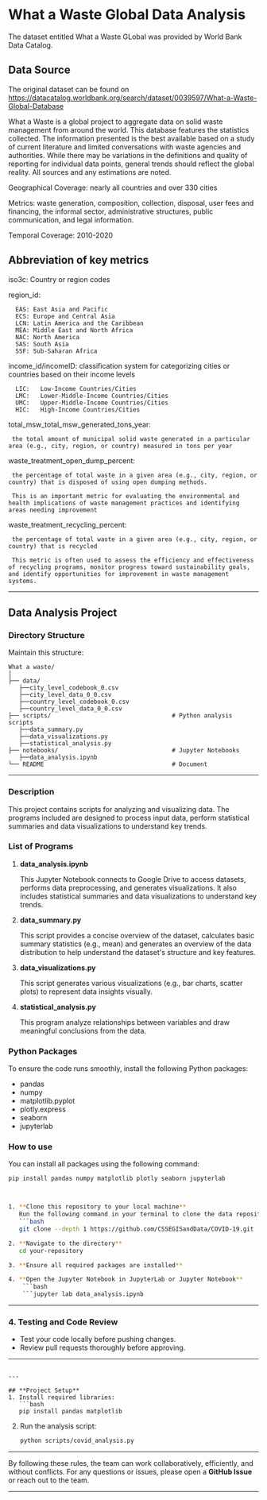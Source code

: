 # What a Waste Global Data Analysis

The dataset entitled What a Waste GLobal was provided by World Bank Data Catalog.

## **Data Source**
The original dataset can be found on https://datacatalog.worldbank.org/search/dataset/0039597/What-a-Waste-Global-Database

What a Waste is a global project to aggregate data on solid waste management from around the world. This database features the statistics collected. The information presented is the best available based on a study of current literature and limited conversations with waste agencies and authorities. While there may be variations in the definitions and quality of reporting for individual data points, general trends should reflect the global reality. All sources and any estimations are noted.

Geographical Coverage:   nearly all countries and over 330 cities

Metrics:        waste generation, composition, collection, disposal, user fees and financing, the 
                informal sector, administrative structures, public communication, and legal information.             

Temporal Coverage:       2010-2020

## Abbreviation of key metrics
iso3c:                 Country or region codes

region_id: 

      EAS: East Asia and Pacific
      ECS: Europe and Central Asia
      LCN: Latin America and the Caribbean
      MEA: Middle East and North Africa
      NAC: North America
      SAS: South Asia
      SSF: Sub-Saharan Africa
      
income_id/incomeID:      classification system for categorizing cities or countries based on their income levels

      LIC:   Low-Income Countries/Cities
      LMC:   Lower-Middle-Income Countries/Cities
      UMC:   Upper-Middle-Income Countries/Cities
      HIC:   High-Income Countries/Cities

total_msw_total_msw_generated_tons_year:  

     the total amount of municipal solid waste generated in a particular area (e.g., city, region, or country) measured in tons per year

waste_treatment_open_dump_percent:  
    
     the percentage of total waste in a given area (e.g., city, region, or country) that is disposed of using open dumping methods. 
    
     This is an important metric for evaluating the environmental and health implications of waste management practices and identifying areas needing improvement

waste_treatment_recycling_percent:   

     the percentage of total waste in a given area (e.g., city, region, or country) that is recycled
     
     This metric is often used to assess the efficiency and effectiveness of recycling programs, monitor progress toward sustainability goals, and identify opportunities for improvement in waste management systems.

---

## Data Analysis Project
### **Directory Structure**
Maintain this structure:
```
What a waste/
│
├── data/
   ├──city_level_codebook_0.csv
   ├──city_level_data_0_0.csv
   ├──country_level_codebook_0.csv
   ├──country_level_data_0_0.csv                        
├── scripts/                                  # Python analysis scripts
   ├──data_summary.py
   ├──data_visualizations.py             
   ├──statistical_analysis.py                 
├── notebooks/                                # Jupyter Notebooks
   ├──data_analysis.ipynb                                                                       
└── README                                    # Document
```
---

### **Description**
This project contains scripts for analyzing and visualizing data. The programs included are designed to process input data, perform statistical summaries and data visualizations to understand key trends.

### **List of Programs**
1. **data_analysis.ipynb**
   
   This Jupyter Notebook connects to Google Drive to access datasets, performs data preprocessing, and generates visualizations. It also includes statistical summaries and data visualizations to understand key trends.

2. **data_summary.py**

   This script provides a concise overview of the dataset, calculates basic summary statistics (e.g., mean) and generates an overview of the data distribution to help understand the dataset's structure and key features.
   
3. **data_visualizations.py**
   
   This script generates various visualizations (e.g., bar charts, scatter plots) to represent data insights visually.
   
4. **statistical_analysis.py**

   This program analyze relationships between variables and draw meaningful conclusions from the data.

### **Python Packages**
To ensure the code runs smoothly, install the following Python packages:
- pandas
- numpy
- matplotlib.pyplot
- plotly.express
- seaborn
- jupyterlab

### **How to use**
You can install all packages using the following command:

```bash
pip install pandas numpy matplotlib plotly seaborn jupyterlab



1. **Clone this repository to your local machine**  
   Run the following command in your terminal to clone the data repository:
   ```bash
   git clone --depth 1 https://github.com/CSSEGISandData/COVID-19.git

2. **Navigate to the directory**  
   cd your-repository

3. **Ensure all required packages are installed**  

4. **Open the Jupyter Notebook in JupyterLab or Jupyter Notebook**
    ```bash
    ```jupyter lab data_analysis.ipynb

   ```

---

### **4. Testing and Code Review**
- Test your code locally before pushing changes.
- Review pull requests thoroughly before approving.

---

```

---

## **Project Setup**
1. Install required libraries:
   ```bash
   pip install pandas matplotlib
   ```

2. Run the analysis script:
   ```bash
   python scripts/covid_analysis.py
   ```

---

By following these rules, the team can work collaboratively, efficiently, and without conflicts. For any questions or issues, please open a **GitHub Issue** or reach out to the team.

---
